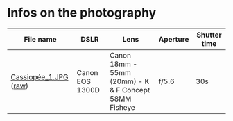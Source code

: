 # Infos on the photography

| File name           | DSLR                   | Lens                                                  | Aperture | Shutter time|
| ------------------- | ---------------------- | ----------------------------------------------------- | -------- | ----------- |
|[Cassiopée_1.JPG](https://github.com/RedGl0w/photograph/blob/master/astro/Cassiop%C3%A9e/Cassiop%C3%A9e_1.JPG) ([raw](https://raw.githubusercontent.com/RedGl0w/photograph/master/astro/Cassiop%C3%A9e/Cassiop%C3%A9e_1.JPG))|Canon EOS 1300D         |Canon 18mm - 55mm (20mm) - K & F Concept 58MM Fisheye   |f/5.6       |30s         |
